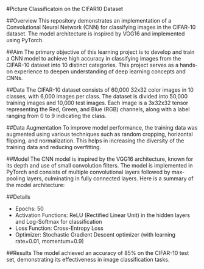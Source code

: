#Picture Classificatoin on the CIFAR10 Dataset

##Overview
This repository demonstrates an implementation of a Convolutional Neural Network (CNN) for classifying images in the CIFAR-10 dataset. The model architecture is inspired by VGG16 and implemented using PyTorch.


##Aim
The primary objective of this learning project is to develop and train a CNN model to achieve high accuracy in classifying images from the CIFAR-10 dataset into 10 distinct categories. This project serves as a hands-on experience to deepen understanding of deep learning concepts and CNNs.

##Data
The CIFAR-10 dataset consists of 60,000 32x32 color images in 10 classes, with 6,000 images per class. The dataset is divided into 50,000 training images and 10,000 test images. Each image is a 3x32x32 tensor representing the Red, Green, and Blue (RGB) channels, along with a label ranging from 0 to 9 indicating the class. 

##Data Augmentation
To improve model performance, the training data was augmented using various techniques such as random cropping, horizontal flipping, and normalization. This helps in increasing the diversity of the training data and reducing overfitting.


##Model
The CNN model is inspired by the VGG16 architecture, known for its depth and use of small convolution filters. The model is implemented in PyTorch and consists of multiple convolutional layers followed by max-pooling layers, culminating in fully connected layers. Here is a summary of the model architecture:

##Details

 - Epochs: 50
 - Activation Functions: ReLU (Rectified Linear Unit) in the hidden layers and Log-Softmax for classification
 - Loss Function: Cross-Entropy Loss
 - Optimizer: Stochastic Gradient Descent optimizer (with learning rate=0.01, momentum=0.9)

##Results
The model achieved an accuracy of 85% on the CIFAR-10 test set, demonstrating its effectiveness in image classification tasks.

